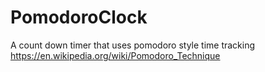 # PomodoroClock
A count down timer that uses pomodoro style time tracking
https://en.wikipedia.org/wiki/Pomodoro_Technique
